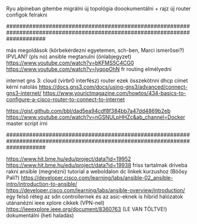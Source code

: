 
Ryu alpineban
gitembe migrálni
új topológia doookumentálni + rajz
új router configok felrakni

############################################################################################################################

más megoldások (körbekérdezni egyetemen, sch-ben, Marci ismerősei?)
	IPVLAN? (pls no)
ansible megtanulni (önlabjegyzet)
https://www.youtube.com/watch?v=bKFMS5C4CG0
https://www.youtube.com/watch?v=IyqopOhN
fr routing elmélyedni

internet gns 3:
	cloud (virbr0 interfész)
	router
	ezek összekötnni
	dhcp címet kérni
    natolás
    https://docs.gns3.com/docs/using-gns3/advanced/connect-gns3-internet/
    https://www.yourictmagazine.com/howtos/434-basics-to-configure-a-cisco-router-to-connect-to-internet


https://gist.github.com/bbl/dad5ea94cdf8f384bb7a47dd4869b2eb
https://www.youtube.com/watch?v=nGSNULpHHZc&ab_channel=Docker
master script írni

############################################################################################################################

https://www.hit.bme.hu/edu/project/data?id=19952
https://www.hit.bme.hu/edu/project/data?id=19938
friss tartalmak driveba rakni
ansible (megnézni)
	tutorial a weboldalon
	dc linkek kurzushoz (Böősy Pali?)
	https://developer.cisco.com/learning/labs/ansible-02_ansible-intro/introduction-to-ansible/
	https://developer.cisco.com/learning/labs/ansible-overview/introduction/
egy felső réteg az sdn controllernek és az asic-eknek is
hibrid hálózatok utánanézni
ieee xplore cikkek (VPN-nel)
	https://ieeexplore.ieee.org/document/8360763 (LE VAN TÖLTVE!)
dokumentálni (heti haladás)
